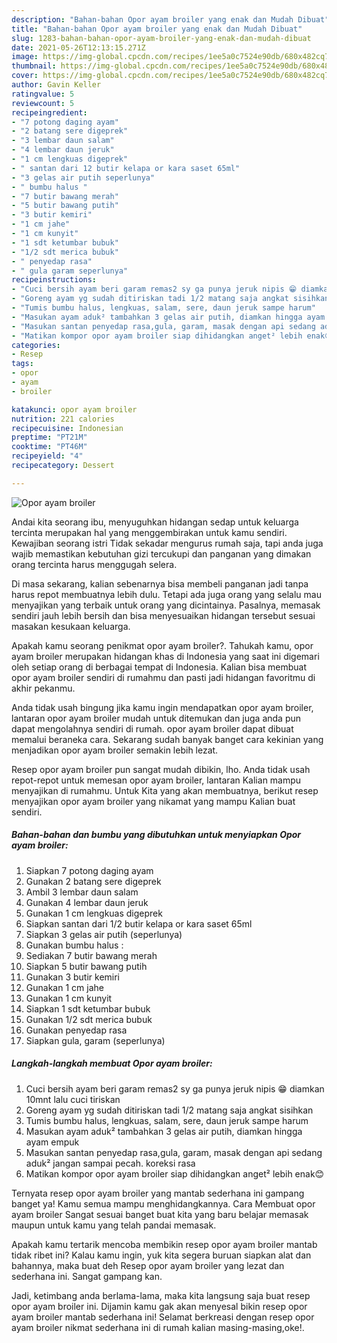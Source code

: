 ```yaml
---
description: "Bahan-bahan Opor ayam broiler yang enak dan Mudah Dibuat"
title: "Bahan-bahan Opor ayam broiler yang enak dan Mudah Dibuat"
slug: 1283-bahan-bahan-opor-ayam-broiler-yang-enak-dan-mudah-dibuat
date: 2021-05-26T12:13:15.271Z
image: https://img-global.cpcdn.com/recipes/1ee5a0c7524e90db/680x482cq70/opor-ayam-broiler-foto-resep-utama.jpg
thumbnail: https://img-global.cpcdn.com/recipes/1ee5a0c7524e90db/680x482cq70/opor-ayam-broiler-foto-resep-utama.jpg
cover: https://img-global.cpcdn.com/recipes/1ee5a0c7524e90db/680x482cq70/opor-ayam-broiler-foto-resep-utama.jpg
author: Gavin Keller
ratingvalue: 5
reviewcount: 5
recipeingredient:
- "7 potong daging ayam"
- "2 batang sere digeprek"
- "3 lembar daun salam"
- "4 lembar daun jeruk"
- "1 cm lengkuas digeprek"
- " santan dari 12 butir kelapa or kara saset 65ml"
- "3 gelas air putih seperlunya"
- " bumbu halus "
- "7 butir bawang merah"
- "5 butir bawang putih"
- "3 butir kemiri"
- "1 cm jahe"
- "1 cm kunyit"
- "1 sdt ketumbar bubuk"
- "1/2 sdt merica bubuk"
- " penyedap rasa"
- " gula garam seperlunya"
recipeinstructions:
- "Cuci bersih ayam beri garam remas2 sy ga punya jeruk nipis 😁 diamkan 10mnt lalu cuci tiriskan"
- "Goreng ayam yg sudah ditiriskan tadi 1/2 matang saja angkat sisihkan"
- "Tumis bumbu halus, lengkuas, salam, sere, daun jeruk sampe harum"
- "Masukan ayam aduk² tambahkan 3 gelas air putih, diamkan hingga ayam empuk"
- "Masukan santan penyedap rasa,gula, garam, masak dengan api sedang aduk² jangan sampai pecah. koreksi rasa"
- "Matikan kompor opor ayam broiler siap dihidangkan anget² lebih enak😊"
categories:
- Resep
tags:
- opor
- ayam
- broiler

katakunci: opor ayam broiler 
nutrition: 221 calories
recipecuisine: Indonesian
preptime: "PT21M"
cooktime: "PT46M"
recipeyield: "4"
recipecategory: Dessert

---
```



![Opor ayam broiler](https://img-global.cpcdn.com/recipes/1ee5a0c7524e90db/680x482cq70/opor-ayam-broiler-foto-resep-utama.jpg)

Andai kita seorang ibu, menyuguhkan hidangan sedap untuk keluarga tercinta merupakan hal yang menggembirakan untuk kamu sendiri. Kewajiban seorang istri Tidak sekadar mengurus rumah saja, tapi anda juga wajib memastikan kebutuhan gizi tercukupi dan panganan yang dimakan orang tercinta harus menggugah selera.

Di masa  sekarang, kalian sebenarnya bisa membeli panganan jadi tanpa harus repot membuatnya lebih dulu. Tetapi ada juga orang yang selalu mau menyajikan yang terbaik untuk orang yang dicintainya. Pasalnya, memasak sendiri jauh lebih bersih dan bisa menyesuaikan hidangan tersebut sesuai masakan kesukaan keluarga. 



Apakah kamu seorang penikmat opor ayam broiler?. Tahukah kamu, opor ayam broiler merupakan hidangan khas di Indonesia yang saat ini digemari oleh setiap orang di berbagai tempat di Indonesia. Kalian bisa membuat opor ayam broiler sendiri di rumahmu dan pasti jadi hidangan favoritmu di akhir pekanmu.

Anda tidak usah bingung jika kamu ingin mendapatkan opor ayam broiler, lantaran opor ayam broiler mudah untuk ditemukan dan juga anda pun dapat mengolahnya sendiri di rumah. opor ayam broiler dapat dibuat memalui beraneka cara. Sekarang sudah banyak banget cara kekinian yang menjadikan opor ayam broiler semakin lebih lezat.

Resep opor ayam broiler pun sangat mudah dibikin, lho. Anda tidak usah repot-repot untuk memesan opor ayam broiler, lantaran Kalian mampu menyajikan di rumahmu. Untuk Kita yang akan membuatnya, berikut resep menyajikan opor ayam broiler yang nikamat yang mampu Kalian buat sendiri.

<!--inarticleads1-->

##### Bahan-bahan dan bumbu yang dibutuhkan untuk menyiapkan Opor ayam broiler:

1. Siapkan 7 potong daging ayam
1. Gunakan 2 batang sere digeprek
1. Ambil 3 lembar daun salam
1. Gunakan 4 lembar daun jeruk
1. Gunakan 1 cm lengkuas digeprek
1. Siapkan  santan dari 1/2 butir kelapa or kara saset 65ml
1. Siapkan 3 gelas air putih (seperlunya)
1. Gunakan  bumbu halus :
1. Sediakan 7 butir bawang merah
1. Siapkan 5 butir bawang putih
1. Gunakan 3 butir kemiri
1. Gunakan 1 cm jahe
1. Gunakan 1 cm kunyit
1. Siapkan 1 sdt ketumbar bubuk
1. Gunakan 1/2 sdt merica bubuk
1. Gunakan  penyedap rasa
1. Siapkan  gula, garam (seperlunya)




<!--inarticleads2-->

##### Langkah-langkah membuat Opor ayam broiler:

1. Cuci bersih ayam beri garam remas2 sy ga punya jeruk nipis 😁 diamkan 10mnt lalu cuci tiriskan
1. Goreng ayam yg sudah ditiriskan tadi 1/2 matang saja angkat sisihkan
1. Tumis bumbu halus, lengkuas, salam, sere, daun jeruk sampe harum
1. Masukan ayam aduk² tambahkan 3 gelas air putih, diamkan hingga ayam empuk
1. Masukan santan penyedap rasa,gula, garam, masak dengan api sedang aduk² jangan sampai pecah. koreksi rasa
1. Matikan kompor opor ayam broiler siap dihidangkan anget² lebih enak😊




Ternyata resep opor ayam broiler yang mantab sederhana ini gampang banget ya! Kamu semua mampu menghidangkannya. Cara Membuat opor ayam broiler Sangat sesuai banget buat kita yang baru belajar memasak maupun untuk kamu yang telah pandai memasak.

Apakah kamu tertarik mencoba membikin resep opor ayam broiler mantab tidak ribet ini? Kalau kamu ingin, yuk kita segera buruan siapkan alat dan bahannya, maka buat deh Resep opor ayam broiler yang lezat dan sederhana ini. Sangat gampang kan. 

Jadi, ketimbang anda berlama-lama, maka kita langsung saja buat resep opor ayam broiler ini. Dijamin kamu gak akan menyesal bikin resep opor ayam broiler mantab sederhana ini! Selamat berkreasi dengan resep opor ayam broiler nikmat sederhana ini di rumah kalian masing-masing,oke!.

